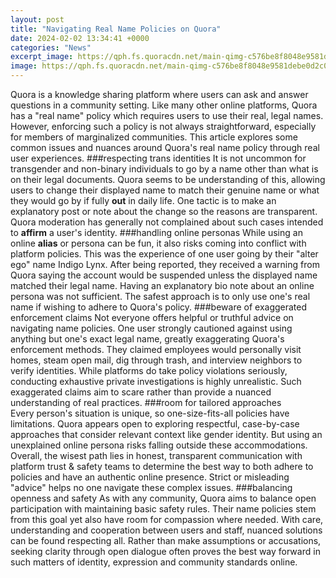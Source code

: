 ```yaml
---
layout: post
title: "Navigating Real Name Policies on Quora"
date: 2024-02-02 13:34:41 +0000
categories: "News"
excerpt_image: https://qph.fs.quoracdn.net/main-qimg-c576be8f8048e9581debe0d2c0c703ce
image: https://qph.fs.quoracdn.net/main-qimg-c576be8f8048e9581debe0d2c0c703ce
---
```


Quora is a knowledge sharing platform where users can ask and answer questions in a community setting. Like many other online platforms, Quora has a "real name" policy which requires users to use their real, legal names. However, enforcing such a policy is not always straightforward, especially for members of marginalized communities. This article explores some common issues and nuances around Quora's real name policy through real user experiences.
###respecting trans identities
It is not uncommon for transgender and non-binary individuals to go by a name other than what is on their legal documents. Quora seems to be understanding of this, allowing users to change their displayed name to match their genuine name or what they would go by if fully **out** in daily life. One tactic is to make an explanatory post or note about the change so the reasons are transparent. Quora moderation has generally not complained about such cases intended to **affirm** a user's identity.
###handling online personas 
While using an online **alias** or persona can be fun, it also risks coming into conflict with platform policies. This was the experience of one user going by their "alter ego" name Indigo Lynx. After being reported, they received a warning from Quora saying the account would be suspended unless the displayed name matched their legal name. Having an explanatory bio note about an online persona was not sufficient. The safest approach is to only use one's real name if wishing to adhere to Quora's policy.
###beware of exaggerated enforcement claims
Not everyone offers helpful or truthful advice on navigating name policies. One user strongly cautioned against using anything but one's exact legal name, greatly exaggerating Quora's enforcement methods. They claimed employees would personally visit homes, steam open mail, dig through trash, and interview neighbors to verify identities. While platforms do take policy violations seriously, conducting exhaustive private investigations is highly unrealistic. Such exaggerated claims aim to scare rather than provide a nuanced understanding of real practices.
###room for tailored approaches  
Every person's situation is unique, so one-size-fits-all policies have limitations. Quora appears open to exploring respectful, case-by-case approaches that consider relevant context like gender identity. But using an unexplained online persona risks falling outside these accommodations. Overall, the wisest path lies in honest, transparent communication with platform trust & safety teams to determine the best way to both adhere to policies and have an authentic online presence. Strict or misleading "advice" helps no one navigate these complex issues.
###balancing openness and safety
As with any community, Quora aims to balance open participation with maintaining basic safety rules. Their name policies stem from this goal yet also have room for compassion where needed. With care, understanding and cooperation between users and staff, nuanced solutions can be found respecting all. Rather than make assumptions or accusations, seeking clarity through open dialogue often proves the best way forward in such matters of identity, expression and community standards online.